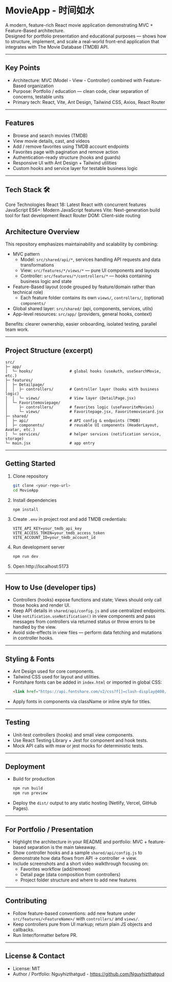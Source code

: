 # MovieApp - 时间如水

A modern, feature-rich React movie application demonstrating MVC + Feature-Based architecture.  
Designed for portfolio presentation and educational purposes — shows how to structure, implement, and scale a real-world front-end application that integrates with The Movie Database (TMDB) API.

---

## Key Points

- Architecture: MVC (Model - View - Controller) combined with Feature-Based organization
- Purpose: Portfolio / education — clean code, clear separation of concerns, testable units
- Primary tech: React, Vite, Ant Design, Tailwind CSS, Axios, React Router

---

## Features

- Browse and search movies (TMDB)
- View movie details, cast, and videos
- Add / remove favorites using TMDB account endpoints
- Favorites page with pagination and remove action
- Authentication-ready structure (hooks and guards)
- Responsive UI with Ant Design + Tailwind utilities
- Custom hooks and service layer for testable business logic

---

## Tech Stack 🛠

Core Technologies
React 18: Latest React with concurrent features
JavaScript ES6+: Modern JavaScript features
Vite: Next-generation build tool for fast development
React Router DOM: Client-side routing

## Architecture Overview

This repository emphasizes maintainability and scalability by combining:

- MVC pattern
  - Model: `src/shared/api/*`, services handling API requests and data transformations
  - View: `src/features/*/views/*` — pure UI components and layouts
  - Controller: `src/features/*/controllers/*` — hooks containing business logic and state
- Feature-Based layout (code grouped by feature/domain rather than technical role)
  - Each feature folder contains its own `views/`, `controllers/`, (optional) `components/`
- Global shared layer: `src/shared/` (api, components, services, utils)
- App-level resources: `src/app/` (providers, general hooks, context)

Benefits: clearer ownership, easier onboarding, isolated testing, parallel team work.

---

## Project Structure (excerpt)

```
src/
├─ app/
│  └─ hooks/                # global hooks (useAuth, useSearchMovie, etc.)
├─ features/
│  ├─ Detailpage/
│  │  ├─ controllers/       # Controller layer (hooks with business logic)
│  │  └─ views/             # View layer (DetailPage.jsx)
│  └─ Favoritemoviepage/
│     ├─ controllers/       # favorites logic (useFavoriteMovies)
│     └─ views/             # Favoritepage.jsx, Favoritemoviecard.jsx
├─ shared/
│  ├─ api/                  # API config & endpoints (TMDB)
│  ├─ components/           # reusable UI components (HeaderLayout, Avatar, etc.)
│  └─ services/             # helper services (notification service, storage)
└─ main.jsx                 # app entry
```

---

## Getting Started

1. Clone repository

   ```bash
   git clone <your-repo-url>
   cd MovieApp
   ```

2. Install dependencies

   ```bash
   npm install
   ```

3. Create `.env` in project root and add TMDB credentials:

   ```
   VITE_API_KEY=your_tmdb_api_key
   VITE_ACCESS_TOKEN=your_tmdb_access_token
   VITE_ACCOUNT_ID=your_tmdb_account_id
   ```

4. Run development server

   ```bash
   npm run dev
   ```

5. Open http://localhost:5173

---

## How to Use (developer tips)

- Controllers (hooks) expose functions and state; Views should only call those hooks and render UI.
- Keep API details in `shared/api/config.js` and use centralized endpoints.
- Use `notification.useNotification()` in view components and pass messages from controllers via returned status or throw errors to be handled by the view.
- Avoid side-effects in view files — perform data fetching and mutations in controller hooks.

---

## Styling & Fonts

- Ant Design used for core components.
- Tailwind CSS used for layout and utilities.
- Fontshare fonts can be added in `index.html` or imported in global CSS:
  ```html
  <link href="https://api.fontshare.com/v2/css?f[]=clash-display@400,600,700&display=swap" rel="stylesheet" />
  ```
- Apply fonts in components via className or inline style for titles.

---

## Testing

- Unit-test controllers (hooks) and small view components.
- Use React Testing Library + Jest for component and hook tests.
- Mock API calls with msw or jest mocks for deterministic tests.

---

## Deployment

- Build for production
  ```bash
  npm run build
  npm run preview
  ```
- Deploy the `dist/` output to any static hosting (Netlify, Vercel, GitHub Pages).

---

## For Portfolio / Presentation

- Highlight the architecture in your README and portfolio: MVC + feature-based separation is the main takeaway.
- Show controller hooks and a sample `shared/api/config.js` to demonstrate how data flows from API → controller → view.
- Include screenshots and a short video walkthrough focusing on:
  - Favorites workflow (add/remove)
  - Detail page (data composition from controllers)
  - Project folder structure and where to add new features

---

## Contributing

- Follow feature-based conventions: add new feature under `src/features/<FeatureName>/` with `controllers/` and `views/`.
- Keep controllers pure from UI markup; return plain JS objects and callbacks.
- Run linter/formatter before PR.

---

## License & Contact

- License: MIT
- Author / Portfolio: Nguyhizthatgud - https://github.com/Nguyhizthatgud
